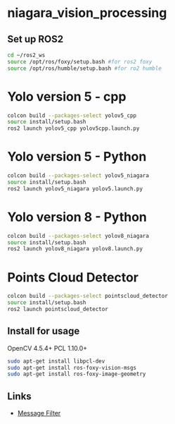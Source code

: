 # niagara_vision_processing
 

  ## Set up ROS2
```bash
cd ~/ros2_ws
source /opt/ros/foxy/setup.bash #for ros2 foxy
source /opt/ros/humble/setup.bash #for ro2 humble
```

# Yolo version 5 - cpp
```bash
colcon build --packages-select yolov5_cpp
source install/setup.bash
ros2 launch yolov5_cpp yolov5cpp.launch.py
```
# Yolo version 5 - Python
```bash
colcon build --packages-select yolov5_niagara
source install/setup.bash
ros2 launch yolov5_niagara yolov5.launch.py
```
# Yolo version 8 - Python
```bash
colcon build --packages-select yolov8_niagara
source install/setup.bash
ros2 launch yolov8_niagara yolov8.launch.py
```
# Points Cloud Detector
```bash
colcon build --packages-select pointscloud_detector
source install/setup.bash
ros2 launch pointscloud_detector 
```


## Install for usage
OpenCV 4.5.4+
PCL 1.10.0+

```bash
sudo apt-get install libpcl-dev
sudo apt-get install ros-foxy-vision-msgs
sudo apt-get install ros-foxy-image-geometry

```
## Links

 - [Message Filter](https://docs.ros.org/en/iron/Tutorials/Intermediate/Tf2/Using-Stamped-Datatypes-With-Tf2-Ros-MessageFilter.html#build)



